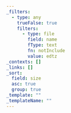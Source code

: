 ```yaml
---
_filters:
  - type: any
    trueFalse: true
    filters:
      - type: file
        field: name
        fType: text
        fn: notInclude
        value: edtz
_contexts: []
_links: []
_sort:
  field: size
  asc: true
  group: true
_template: ""
_templateName: ""
---
```

